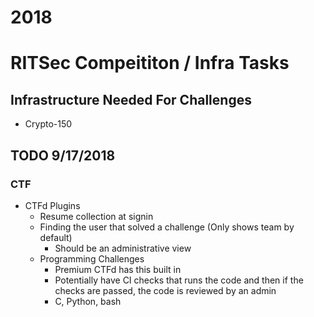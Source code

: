 # 2018

# RITSec Compeititon / Infra Tasks
## Infrastructure Needed For Challenges
- Crypto-150
## TODO 9/17/2018
### CTF
- CTFd Plugins
    - Resume collection at signin
    - Finding the user that solved a challenge (Only shows team by default)
        - Should be an administrative view
    - Programming Challenges
        - Premium CTFd has this built in
        - Potentially have CI checks that runs the code and then if the checks are passed, the code is reviewed by an admin
        - C, Python, bash
